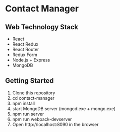 # Contact Manager

## Web Technology Stack

* React
* React Redux
* React Router
* Redux Form
* Node.js + Express
* MongoDB

## Getting Started
1. Clone this repository
1. cd contact-manager
2. npm install
3. start MongoDB server (mongod.exe + mongo.exe)
3. npm run server
4. npm run webpack-devserver
5. Open http://localhost:8090 in the browser

